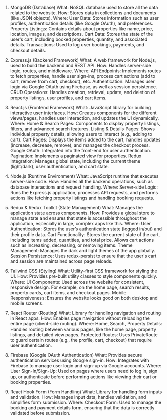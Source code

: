 1. MongoDB (Database)
What: NoSQL database used to store all the data related to the website.
How: Stores data in collections and documents (like JSON objects).
Where:
User Data: Stores information such as user profiles, authentication details (like Google OAuth), and preferences.
Property Listings: Contains details about properties like name, price, location, images, and descriptions.
Cart Data: Stores the state of the user's cart, including booked properties, quantity, and associated details.
Transactions: Used to log user bookings, payments, and checkout details.


2. Express.js (Backend Framework)
What: A web framework for Node.js, used to build the backend and REST API.
How: Handles server-side logic, routes, and middleware.
Where:
API Endpoints: Implements routes to fetch properties, handle user sign-ins, process cart actions (add to cart, remove from cart, checkout), etc.
Authentication: Manages user login via Google OAuth using Firebase, as well as session persistence.
CRUD Operations: Handles creation, retrieval, update, and deletion of property listings, user profiles, and cart items.


3. React.js (Frontend Framework)
What: JavaScript library for building interactive user interfaces.
How: Creates components for the different views/pages, handles user interaction, and updates the UI dynamically.
Where:
Home & Search Pages: Components to display property listings, filters, and advanced search features.
Listing & Details Pages: Shows individual property details, allowing users to interact (e.g., adding to cart).
Cart Pages: Displays the items added to the cart, handles updates (increase, decrease, remove), and manages the checkout process.
Google OAuth: Integrated into the front-end for user authentication.
Pagination: Implements a paginated view for properties.
Redux Integration: Manages global state, including the current theme (light/dark), user authentication, and cart state.


4. Node.js (Runtime Environment)
What: JavaScript runtime that executes server-side code.
How: Handles all the backend operations, such as database interactions and request handling.
Where:
Server-side Logic: Runs the Express.js application, processes API requests, and performs actions like fetching property listings and handling booking requests.


5. Redux & Redux Toolkit (State Management)
What: Manages the application state across components.
How: Provides a global store to manage state and ensures that state is accessible throughout the application, especially in large, complex apps like this.
Where:
User Authentication: Stores the user’s authentication state (logged in/out) and their profile data.
Cart Functionality: Stores the current state of the cart, including items added, quantities, and total price. Allows cart actions such as increasing, decreasing, or removing items.
Theme Management: Manages the dark and light themes of the app globally.
Session Persistence: Uses redux-persist to ensure that the user's cart and session are maintained across page reloads.


6. Tailwind CSS (Styling)
What: Utility-first CSS framework for styling the UI.
How: Provides pre-built utility classes to style components quickly.
Where:
UI Components: Used across the website for consistent, responsive design. For example, on the home page, search results, property cards, cart items, and checkout pages.
Mobile Responsiveness: Ensures the website looks good on both desktop and mobile screens.


7. React Router (Routing)
What: Library for handling navigation and routing in React apps.
How: Enables page navigation without reloading the entire page (client-side routing).
Where:
Home, Search, Property Details: Handles routing between various pages, like the home page, property listings, and detailed view pages.
Protected Routes: Uses PrivateRoute to guard certain routes (e.g., the profile, cart, checkout) that require user authentication.


8. Firebase (Google OAuth Authentication)
What: Provides secure authentication services using Google sign-in.
How: Integrates with Firebase to manage user login and sign-up via Google accounts.
Where:
User Sign-In/Sign-Up: Used on pages where users need to log in, sign up, or authenticate before performing actions like viewing their cart or booking properties.


9. React Hook Form (Form Handling)
What: Library for handling form inputs and validation.
How: Manages input data, handles validation, and simplifies form submission.
Where:
Checkout Form: Used to manage the booking and payment details form, ensuring that the data is correctly validated before submission.

